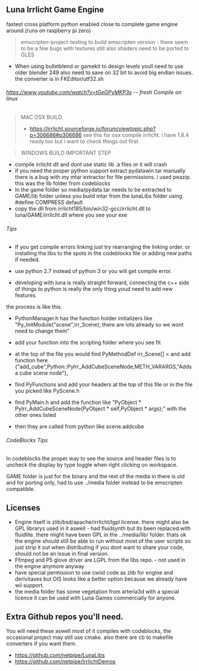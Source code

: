 ## Luna Irrlicht Game Engine 
fastest cross platform python enabled close to complete game engine around.(runs on raspberry pi zero)
> emscripten-project-testing to build emscripten version - there seem to be a few bugs with textures still also shaders need to be ported to GLES
- When using bulletblend or gamekit to design levels youll need to use older blender 249 also need to save on 32 bit to avoid big endian issues. the converter is in FKEditor/utf32.sh

###### https://www.youtube.com/watch?v=tGeGPyMKP3s -- fresh Compile on linux

> MAC OSX BUILD
> - https://irrlicht.sourceforge.io/forum/viewtopic.php?p=306686#p306686 see this for osx compile irrlicht. i have 1.8.4 ready too but i want to check things out first

> WINDOWS BUILD
IMPORTANT STEP
- compile irrlicht dll and dont use static lib .a files or it will crash
- if you need the proper python support extract pydatawin.tar manually there is a bug with my mtar extractor for file permissions. i used peazip. this was the lib folder from codeblocks
- In the game folder so media/pydata.tar needs to be extracted to GAME/lib folder unless you build mtar from the lunaLibs folder using #define COMPRESS default
- copy the dll from irrlicht185/bin/win32-gcc/irrlicht.dll to luna/GAME/irrlicht.dll where you see your exe

###### Tips
- If you get compile errors linking just try rearranging the linking order. or installing the libs to the spots in the codeblocks file or adding new paths if needed.

- use python 2.7 instead of python 3 or you will get compile error.

- developing with luna is really straight forward, connecting the c++ side of things to python is really the only thing youd need to add new features.

the process is like this.
- PythonManager.h has the function holder initializers like "Py_InitModule("scene",irr_Scene); there are lots already so we wont need to change them"

- add your function into the scripting folder where you see fit
- at the top of the file you would find PyMethodDef irr_Scene[] =     and add function here
	{"add_cube",Python::PyIrr_AddCubeSceneNode,METH_VARARGS,"Adds a cube scene node"},

- find PyFunctions and add your headers at the top of this file or in the file you picked like PyScene.h

- find PyMain.h and add the function like "PyObject * PyIrr_AddCubeSceneNode(PyObject * self,PyObject * args);"  with the other ones listed

- then they are called from python like scene.addcube

###### CodeBlocks Tips
In codeblocks the proper way to see the source and header files is to uncheck the display by type toggle when right clicking on workspace.

GAME folder is just for the binary and the rest of the media in there is old and for porting only, had to use ../media folder instead to be emscripten compatible.

## Licenses
- Engine itself is zlib/bsd/apache/irrlicht/lgpl license. there might also be GPL librarys used in it aswell - had fluidsynth but its been replaced with fluidlite. there might have been GPL in the ../media/lib/ folder. thats ok the engine should still be able to run without most of the user scripts so just strip it out when distributing if you dont want to share your code, should not be an issue in final version.
- Ffmpeg and P5 glove driver are LGPL from the libs repo. - not used in the engine anymore anyway
- have special permission to use cwiid code as zlib for engine and derivitaves but OIS looks like a better option because we already have wii support.
- the media folder has some vegetation from arteria3d with a special licence it can be used with Luna Games commercially for anyone.



## Extra Github repos you'll need.
You will need these aswell most of it compiles with codeblocks, the occasional project may still use cmake. also there are cb to makefile converters if you want them.

- https://github.com/netpipe/LunaLibs
- https://github.com/netpipe/IrrlichtDemos
